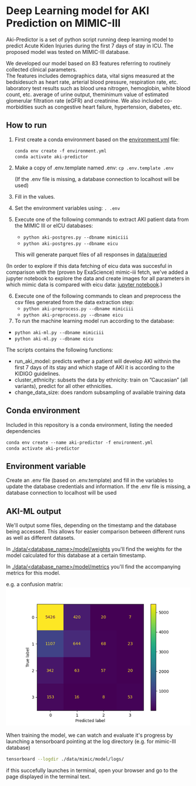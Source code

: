 # Deep Learning model for AKI Prediction on MIMIC-III

Aki-Predictor is a set of python script running deep learning model to predict Acute Kiden Injuries during the first 7 days of stay in ICU. The proposed model was tested on MIMIC-III database.

We developed our model based on 83 features referring to routinely collected clinical parameters.  
The features includes demographics data, vital signs measured at the bedsidesuch as heart rate, arterial blood pressure, respiration rate, etc. laboratory test results such 
as blood urea nitrogen, hemoglobin, white blood count, etc. average of urine output, theminimum  value  of  estimated  glomerular  filtration  rate  (eGFR)  and  creatinine.
We also included co-morbidities such as congestive heart failure,  hypertension,  diabetes,  etc.

## How to run

1. First create a conda environment based on the [environment.yml](environment.yml) file:
   ```
   conda env create -f environment.yml
   conda activate aki-predictor 
   ```
2. Make a copy of .env.template named .env: `cp .env.template .env`
   
   (If the .env file is missing, a database connection to localhost will be used)
3. Fill in the values.
4. Set the environment variables using: `. .env`
5. Execute one of the following commands to extract AKI patient data from the MIMIC III or eICU databases:
   - `python aki-postgres.py --dbname mimiciii`
   - `python aki-postgres.py --dbname eicu`
   
   This will generate parquet files of all responses in [data/queried](./data/queried)

(In order to explore if this data fetching of eicu data was succesful in comparison with the (proven by ExaScience) mimic-iii fetch, we've added a jupyter notebook to explore the data and create images for all parameters in which mimic data is compared with eicu data:
[jupyter notebook](data_exploration.ipynb).)

6. Execute one of the following commands to clean and preprocess the csv files generated from the data extraction step:
   - `python aki-preprocess.py --dbname mimiciii`
   - `python aki-preprocess.py --dbname eicu`
7. To run the machine learning model run according to the database:
-  `python aki-ml.py --dbname mimiciii`
-  `python aki-ml.py --dbname eicu`


The scripts contains the following functions:

* run_aki_model: predicts wether a patient will develop AKI withnin the first 7 days of its stay and which stage of AKI it is according to the KIDIGO guidelines.
* cluster_ethnicity: subsets the data  by  ethnicity:  train  on  ”Caucasian”  (all variants),  predict  for  all  other  ethnicities.   
* change_data_size: does random subsampling of available training data

## Conda environment

Included in this repository is a conda environment, listing the needed dependencies

    conda env create --name aki-predictor -f environment.yml
    conda activate aki-predictor 

## Environment variable

Create an .env file (based on .env.template) and fill in the variables to update the database credentials and information.
If the .env file is missing, a database connection to localhost will be used

## AKI-ML output

We'll output some files, depending on the timestamp and the database being accessed. This allows for easier comparison between different runs as well as different datasets.

In [./data/<database_name>/model/weights](./data/mimiciii/model/weights/) you'll find the weights for the model calculated for this database at a certain timestamp.

In [./data/<database_name>/model/metrics](./data/mimiciii/model/metrics/) you'll find the accompanying metrics for this model.

e.g. a confusion matrix:  ![confusion matrix](./example_confusion_matrix.png)


When training the model, we can watch and evaluate it's progress by launching a tensorboard pointing at the log directory (e.g. for mimic-III database)

```bash
tensorboard --logdir ./data/mimic/model/logs/
```

if this succefully launches in terminal, open your browser and go to the page displayed in the terminal text.